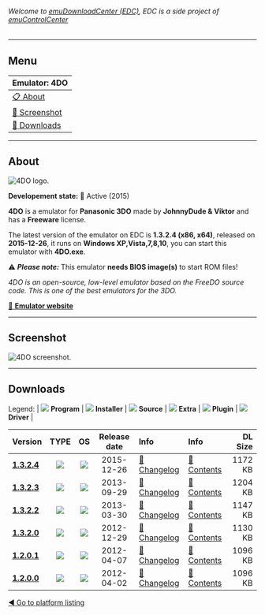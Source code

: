 ###### Welcome to [emuDownloadCenter (EDC)](https://github.com/PhoenixInteractiveNL/emuDownloadCenter/wiki/), EDC is a side project of [emuControlCenter](https://github.com/PhoenixInteractiveNL/emuControlCenter/wiki/)
***
## Menu
| **Emulator: 4DO** |
|:---------|
| [:clipboard: About](#about) |
| [:sunrise: Screenshot](#screen) |
| [:floppy_disk: Downloads](#downloads) |
***
## About
![](https://github.com/PhoenixInteractiveNL/emuDownloadCenter/wiki/images_emulator/4do_logo_200.jpg "4DO logo.")

**Developement state:** :large_blue_circle: Active (2015)

**4DO** is a emulator for **Panasonic 3DO** made by **JohnnyDude & Viktor** and has a **Freeware** license.

The latest version of the emulator on EDC is **1.3.2.4 (x86, x64)**, released on **2015-12-26**, it runs on **Windows XP,Vista,7,8,10**, you can start this emulator with **4DO.exe**.

:warning: _**Please note:**_ This emulator **needs BIOS image(s)** to start ROM files!

_4DO is an open-source, low-level emulator based on the FreeDO source code. This is one of the best emulators for the 3DO._

[:link: **Emulator website**](http://fourdo.com/)
***
## Screenshot
![](https://raw.githubusercontent.com/PhoenixInteractiveNL/emuDownloadCenter/master/hooks/4do/emulator_screen_01.jpg "4DO screenshot.")
***
## Downloads
Legend:
| ![](https://raw.githubusercontent.com/wiki/PhoenixInteractiveNL/emuDownloadCenter/images_misc/icon_program_24.png) **Program** | 
![](https://raw.githubusercontent.com/wiki/PhoenixInteractiveNL/emuDownloadCenter/images_misc/icon_installer_24.png) **Installer** | 
![](https://raw.githubusercontent.com/wiki/PhoenixInteractiveNL/emuDownloadCenter/images_misc/icon_source_code_24.png) **Source** | 
![](https://raw.githubusercontent.com/wiki/PhoenixInteractiveNL/emuDownloadCenter/images_misc/icon_extra_24.png) **Extra** | 
![](https://raw.githubusercontent.com/wiki/PhoenixInteractiveNL/emuDownloadCenter/images_misc/icon_plugin_24.png) **Plugin** | 
![](https://raw.githubusercontent.com/wiki/PhoenixInteractiveNL/emuDownloadCenter/images_misc/icon_driver_24.png) **Driver** | 


| Version  | TYPE | OS | Release date  | Info       | Info       | DL Size    |
|:---------|:----:|:--:|:-------------:|:-----------|:-----------|-----------:|
| [**1.3.2.4**](https://github.com/PhoenixInteractiveNL/edc-repo0001/raw/master/4do/1.3.2.4.7z) | ![](https://raw.githubusercontent.com/wiki/PhoenixInteractiveNL/emuDownloadCenter/images_misc/icon_program_24.png) | ![](https://raw.githubusercontent.com/wiki/PhoenixInteractiveNL/emuDownloadCenter/images_misc/logo_windows_24.png) | 2015-12-26 | [:page_facing_up: Changelog](https://github.com/PhoenixInteractiveNL/edc-repo0001/blob/master/4do/1.3.2.4_changelog.txt) | [:mag_right: Contents](https://github.com/PhoenixInteractiveNL/edc-repo0001/blob/master/4do/1.3.2.4_contents.txt) | 1172 KB |
| [**1.3.2.3**](https://github.com/PhoenixInteractiveNL/edc-repo0001/raw/master/4do/1.3.2.3.7z) | ![](https://raw.githubusercontent.com/wiki/PhoenixInteractiveNL/emuDownloadCenter/images_misc/icon_program_24.png) | ![](https://raw.githubusercontent.com/wiki/PhoenixInteractiveNL/emuDownloadCenter/images_misc/logo_windows_24.png) | 2013-09-29 | [:page_facing_up: Changelog](https://github.com/PhoenixInteractiveNL/edc-repo0001/blob/master/4do/1.3.2.3_changelog.txt) | [:mag_right: Contents](https://github.com/PhoenixInteractiveNL/edc-repo0001/blob/master/4do/1.3.2.3_contents.txt) | 1204 KB |
| [**1.3.2.2**](https://github.com/PhoenixInteractiveNL/edc-repo0001/raw/master/4do/1.3.2.2.7z) | ![](https://raw.githubusercontent.com/wiki/PhoenixInteractiveNL/emuDownloadCenter/images_misc/icon_program_24.png) | ![](https://raw.githubusercontent.com/wiki/PhoenixInteractiveNL/emuDownloadCenter/images_misc/logo_windows_24.png) | 2013-03-30 | [:page_facing_up: Changelog](https://github.com/PhoenixInteractiveNL/edc-repo0001/blob/master/4do/1.3.2.2_changelog.txt) | [:mag_right: Contents](https://github.com/PhoenixInteractiveNL/edc-repo0001/blob/master/4do/1.3.2.2_contents.txt) | 1147 KB |
| [**1.3.2.0**](https://github.com/PhoenixInteractiveNL/edc-repo0001/raw/master/4do/1.3.2.0.7z) | ![](https://raw.githubusercontent.com/wiki/PhoenixInteractiveNL/emuDownloadCenter/images_misc/icon_program_24.png) | ![](https://raw.githubusercontent.com/wiki/PhoenixInteractiveNL/emuDownloadCenter/images_misc/logo_windows_24.png) | 2012-12-29 | [:page_facing_up: Changelog](https://github.com/PhoenixInteractiveNL/edc-repo0001/blob/master/4do/1.3.2.0_changelog.txt) | [:mag_right: Contents](https://github.com/PhoenixInteractiveNL/edc-repo0001/blob/master/4do/1.3.2.0_contents.txt) | 1130 KB |
| [**1.2.0.1**](https://github.com/PhoenixInteractiveNL/edc-repo0001/raw/master/4do/1.2.0.1.7z) | ![](https://raw.githubusercontent.com/wiki/PhoenixInteractiveNL/emuDownloadCenter/images_misc/icon_program_24.png) | ![](https://raw.githubusercontent.com/wiki/PhoenixInteractiveNL/emuDownloadCenter/images_misc/logo_windows_24.png) | 2012-04-07 | [:page_facing_up: Changelog](https://github.com/PhoenixInteractiveNL/edc-repo0001/blob/master/4do/1.2.0.1_changelog.txt) | [:mag_right: Contents](https://github.com/PhoenixInteractiveNL/edc-repo0001/blob/master/4do/1.2.0.1_contents.txt) | 1096 KB |
| [**1.2.0.0**](https://github.com/PhoenixInteractiveNL/edc-repo0001/raw/master/4do/1.2.0.0.7z) | ![](https://raw.githubusercontent.com/wiki/PhoenixInteractiveNL/emuDownloadCenter/images_misc/icon_program_24.png) | ![](https://raw.githubusercontent.com/wiki/PhoenixInteractiveNL/emuDownloadCenter/images_misc/logo_windows_24.png) | 2012-04-02 | [:page_facing_up: Changelog](https://github.com/PhoenixInteractiveNL/edc-repo0001/blob/master/4do/1.2.0.0_changelog.txt) | [:mag_right: Contents](https://github.com/PhoenixInteractiveNL/edc-repo0001/blob/master/4do/1.2.0.0_contents.txt) | 1096 KB |

[:arrow_backward: Go to platform listing](https://github.com/PhoenixInteractiveNL/emuDownloadCenter/wiki/EDC-Platform-List)
